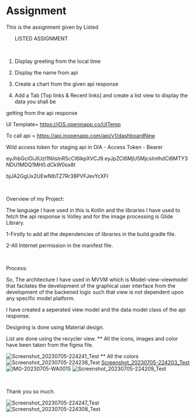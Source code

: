 # Assignment
This is the assignment given by Listed 
 

      LISTED ASSIGNMENT

 

1) Display greeting from the local time

2) Display the name from api

3) Create a chart from the given api response

4) Add a Tab [Top links & Recent links] and create a list view to display the data you shall be

getting from the api response

UI Template= https://iOS.openinapp.co/UITemp

To call api = https://api.inopenapp.com/api/v1/dashboardNew

Wild access token for staging api in OIA - Access Token - Bearer

eyJhbGciOiJIUzI1NiIsInR5cCI6IkpXVCJ9.eyJpZCI6MjU5MjcsImlhdCI6MTY3NDU1MDQ1MH0.dCkW0ox8t

bjJA2GgUx2UEwNlbTZ7Rr38PVFJevYcXFI

 

Overview of my Project:

The language I have used in this is Kotlin and the libraries I have used to fetch the api response is Volley and for the image processing is Glide Library.

1-Firstly to add all the dependencies of libraries in the build.gradle file.

2-All Internet permission in the manifest file.

 

Process:

So, The architecture I have used in MVVM which is Model-view-viewmodel that facilates the development of the graphical user interface from the development of the backened logic such that view is not dependent upon any specific model platform.

I have created a seperated view model and the data model class of the api response.

Designing is done using Material design.

List are done using the recycler view.
** All the icons, images and color have been taken from the figma file.

![Screenshot_20230705-224241_Test](https://github.com/akansha112/Assignment/assets/95122024/38f92287-ea8a-4708-b5e7-b5bb20e72f9d)
** All the colors ![Screenshot_20230705-224236_Test](https://github.com/akansha112/Assignment/assets/95122024/ef51b69b-b77e-40b4-a08c-028d9934363f)
[Screenshot_20230705-224203_Test](https://github.com/akansha112/Assignment/assets/95122024/1510e720-742f-446a-865a-2293179892d0)
![IMG-20230705-WA0015](https://github.com/akansha112/Assignment/assets/95122024/e35d15f3-e5fc-49cd-888f-0ca5e348f9b0)
![Screenshot_20230705-224209_Test](https://github.com/akansha112/Assignment/assets/95122024/101bf2b1-a861-4a84-844a-a720a6a57e02)

 

Thank you so much.

![Screenshot_20230705-224247_Test](https://github.com/akansha112/Assignment/assets/95122024/6b8f173d-d56f-4a2e-b211-098b55afb432)
![Screenshot_20230705-224308_Test](https://github.com/akansha112/Assignment/assets/95122024/ccd0720d-3f5d-4e85-ac4b-52843e73b1f5)
